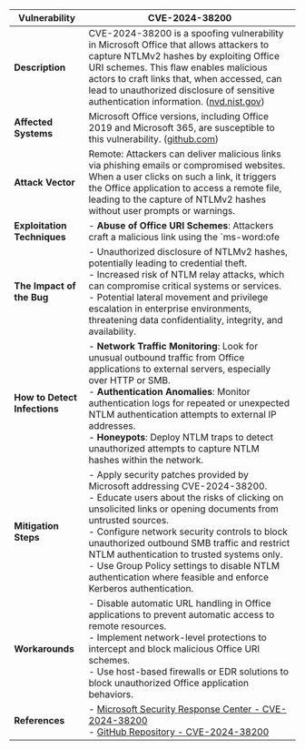 | **Vulnerability**           | CVE-2024-38200                                                                                   |
|-----------------------------|---------------------------------------------------------------------------------------------------|
| **Description**             | CVE-2024-38200 is a spoofing vulnerability in Microsoft Office that allows attackers to capture NTLMv2 hashes by exploiting Office URI schemes. This flaw enables malicious actors to craft links that, when accessed, can lead to unauthorized disclosure of sensitive authentication information. ([nvd.nist.gov](https://nvd.nist.gov/vuln/detail/cve-2024-38200)) |
| **Affected Systems**        | Microsoft Office versions, including Office 2019 and Microsoft 365, are susceptible to this vulnerability. ([github.com](https://github.com/passtheticket/CVE-2024-38200)) |
| **Attack Vector**           | Remote: Attackers can deliver malicious links via phishing emails or compromised websites. When a user clicks on such a link, it triggers the Office application to access a remote file, leading to the capture of NTLMv2 hashes without user prompts or warnings. |
| **Exploitation Techniques** | - **Abuse of Office URI Schemes**: Attackers craft a malicious link using the `ms-word:ofe|u|http://` or similar URI schemes supported by Office applications. These links point to remote documents hosted on attacker-controlled servers. <br> - **Automatic Authentication via NTLM**: When the victim interacts with the malicious link, Office attempts to open the remote file. If the file is hosted on a server that requests authentication, the victim’s system automatically sends NTLMv2 hashes for authentication without user interaction. <br> - **HTTP-to-UNC Redirection**: By setting up an HTTP server with a `302 Redirect` to an SMB (UNC) path, attackers can force Office to authenticate over SMB, enabling easier capture of NTLMv2 hashes using tools like Responder or Inveigh. <br> - **Relay Attacks**: The captured NTLMv2 hashes can be used in NTLM relay attacks to impersonate the victim and gain unauthorized access to network resources or services. <br> - **Advanced Delivery Mechanisms**: Phishing emails or document-based attacks (e.g., malicious macros or embedded links) can be used to trick users into interacting with these crafted links. |
| **The Impact of the Bug**   | - Unauthorized disclosure of NTLMv2 hashes, potentially leading to credential theft. <br> - Increased risk of NTLM relay attacks, which can compromise critical systems or services. <br> - Potential lateral movement and privilege escalation in enterprise environments, threatening data confidentiality, integrity, and availability. |
| **How to Detect Infections**| - **Network Traffic Monitoring**: Look for unusual outbound traffic from Office applications to external servers, especially over HTTP or SMB. <br> - **Authentication Anomalies**: Monitor authentication logs for repeated or unexpected NTLM authentication attempts to external IP addresses. <br> - **Honeypots**: Deploy NTLM traps to detect unauthorized attempts to capture NTLM hashes within the network. |
| **Mitigation Steps**        | - Apply security patches provided by Microsoft addressing CVE-2024-38200. <br> - Educate users about the risks of clicking on unsolicited links or opening documents from untrusted sources. <br> - Configure network security controls to block unauthorized outbound SMB traffic and restrict NTLM authentication to trusted systems only. <br> - Use Group Policy settings to disable NTLM authentication where feasible and enforce Kerberos authentication. |
| **Workarounds**             | - Disable automatic URL handling in Office applications to prevent automatic access to remote resources. <br> - Implement network-level protections to intercept and block malicious Office URI schemes. <br> - Use host-based firewalls or EDR solutions to block unauthorized Office application behaviors. |
| **References**              | - [Microsoft Security Response Center - CVE-2024-38200](https://msrc.microsoft.com/update-guide/vulnerability/CVE-2024-38200) <br> - [GitHub Repository - CVE-2024-38200](https://github.com/passtheticket/CVE-2024-38200) |
